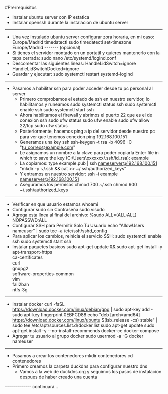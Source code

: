 #Prerrequisitos
- Instalar ubuntu server con IP estatica
- Instalar openssh durante la instalacion de ubuntu server
-------
- Una vez instalado ubuntu server configurar zora horaria, en mi caso: Europe/Madrid
	timedatectl
	sudo timedatectl set-timezone Europe/Madrid
------- (opcional)
- Si tienes el servidor montado en un portatil y quieres mantenerlo con la tapa cerrada:
	sudo nano /etc/systemd/logind.conf
- Descomentar las siguientes lineas:
	HandleLidSwitch=ignore
	HandleLidSwitchDocked=ignore
- Guardar y ejecutar:
	sudo systemctl restart systemd-logind
-------- 
- Pasamos a habilitar ssh para poder acceder desde tu pc personal al server
	- Primero comprobamos el estado de ssh en nuestro servidor, lo habilitamos y runeamos
		sudo systemctl status ssh
		sudo systemctl enable ssh
		sudo systemctl start ssh
	- Ahora habilitamos el firewall y abrimos el puerto 22 que es el de conexion ssh
		sudo ufw status
		sudo ufw enable
		sudo ufw allow 22/tcp
		sudo ufw status
	- Posteriormente, hacemos ping a ip del servidor desde nuestro pc para ver que tenemos conexion
		ping 192.168.100.151
	- Generamos una key ssh
		ssh-keygen -t rsa -b 4096 -C "tu_correo@example.com"
	- Le asignamos un nombre a la clave para poder copiarla 
		Enter file in which to save the key (C:\Users\xxxxxxx/.ssh/id_rsa): example
	- La copiamos:
		type example.pub | ssh nameserver@192.168.100.151 "mkdir -p ~/.ssh && cat >> ~/.ssh/authorized_keys"
	- Y entramos en nuestro servidor:
		ssh -i example nameserver@192.168.100.151
	- Aseguramos los permisos
		chmod 700 ~/.ssh
		chmod 600 ~/.ssh/authorized_keys
--------
- Verificar en que usuario estamos
	whoami
- Configurar sudo sin Contraseña
	sudo visudo
- Agrega esta línea al final del archivo:
    %sudo   ALL=(ALL:ALL) NOPASSWD:ALL
- Configurar SSH para Permitir Solo Tu Usuario
	echo "AllowUsers nameuser" | sudo tee -a /etc/ssh/sshd_config
- Para aplicar los cambios, reinicia el servicio SSH:
	sudo systemctl enable ssh
	sudo systemctl start ssh
- Instalar paquetes basicos
	sudo apt-get update && sudo apt-get install -y \
     apt-transport-https \
     ca-certificates \
     curl \
     gnupg2 \
     software-properties-common \
     vim \
     fail2ban \
     ntfs-3g
--------
- Instalar docker
	curl -fsSL https://download.docker.com/linux/debian/gpg | sudo apt-key add -
	sudo apt-key fingerprint 0EBFCD88
	echo "deb [arch=amd64] https://download.docker.com/linux/ubuntu $(lsb_release -cs) stable" | sudo tee /etc/apt/sources.list.d/docker.list
	sudo apt-get update
	sudo apt-get install -y --no-install-recommends docker-ce docker-compose
- Agregar tu usuario al grupo docker
	sudo usermod -a -G docker nameuser
--------
- Pasamos a crear los contenedores
	mkdir contenedores
	cd contenedores
- Primero creamos la carpeta duckdns para configurar nuestro dns
	- Vamos a la web de duckdns.org y seguimos los pasos de instalacion despues de haber creado una cuenta


 -------------  continuará...
	
